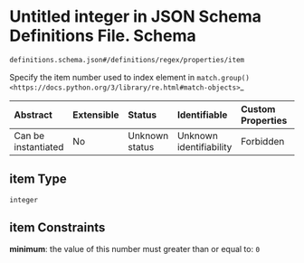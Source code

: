 # Untitled integer in JSON Schema Definitions File.  Schema

```txt
definitions.schema.json#/definitions/regex/properties/item
```

Specify the item number used to index element in `match.group() <https://docs.python.org/3/library/re.html#match-objects>`\_

| Abstract            | Extensible | Status         | Identifiable            | Custom Properties | Additional Properties | Access Restrictions | Defined In                                                                         |
| :------------------ | :--------- | :------------- | :---------------------- | :---------------- | :-------------------- | :------------------ | :--------------------------------------------------------------------------------- |
| Can be instantiated | No         | Unknown status | Unknown identifiability | Forbidden         | Allowed               | none                | [definitions.schema.json\*](../out/definitions.schema.json "open original schema") |

## item Type

`integer`

## item Constraints

**minimum**: the value of this number must greater than or equal to: `0`
